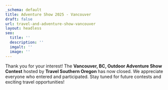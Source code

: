```yaml
---
_schema: default
title: Adventure Show 2025 - Vancouver
draft: false
url: travel-and-adventure-show-vancouver
layout: headless
seo:
  title: ''
  description: ''
  imgalt: ''
  image: ''
---
```

Thank you for your interest! The **Vancouver, BC, Outdoor Adventure Show Contest** hosted by **Travel Southern Oregon** has now closed. We appreciate everyone who entered and participated. Stay tuned for future contests and exciting travel opportunities!